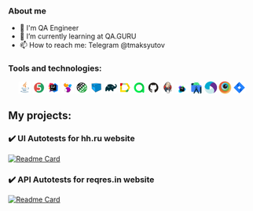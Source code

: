 ### About me

- 💼 I'm QA Engineer
- 🌱 I’m currently learning at QA.GURU
- 📫 How to reach me: Telegram @tmaksyutov

### Tools and technologies:
<p  align="center">
  <code><img width="5%" title="Java" src="./images/icons/Java.svg"></code>
  <code><img width="5%" title="JUnit5" src="./images/icons/Junit5.svg"></code>
  <code><img width="5%" title="IntelliJ IDEA" src="./images/icons/Idea.svg"></code>
  <code><img width="5%" title="Selenide" src="./images/icons/Selenide.svg"></code>
  <code><img width="5%" title="REST-Assured" src="./images/icons/RestAssured.svg"></code>
  <code><img width="5%" title="Selenoid" src="./images/icons/Selenoid.svg"></code>
  <code><img width="5%" title="Gradle" src="./images/icons/Gradle.svg"></code>
  <code><img width="5%" title="Allure Report" src="./images/icons/Allure.svg"></code>
  <code><img width="5%" title="Allure TestOps" src="./images/icons/Allure_TO.svg"></code>
  <code><img width="5%" title="Github" src="./images/icons/GitHub.svg"></code>
  <code><img width="5%" title="Jenkins" src="./images/icons/Jenkins.svg"></code>
  <code><img width="5%" title="TeamCity" src="./images/icons/TeamCity.svg"></code>
  <code><img width="5%" title="AndroidStudio" src="./images/icons/Android-studio.svg"></code>
  <code><img width="5%" title="Appium" src="./images/icons/Appium.svg"></code>
  <code><img width="5%" title="Browserstack" src="./images/icons/Browserstack.svg"></code>
  <code><img width="5%" title="Jira" src="./images/icons/Jira.svg"></code>
</p>

## My projects:
### :heavy_check_mark: UI Autotests for hh.ru website
[![Readme Card](https://github-readme-stats.vercel.app/api/pin/?username=tmaksyutov&repo=qa_guru_diplom_ui)](https://github.com/tmaksyutov/qa_guru_diplom_ui)

### :heavy_check_mark: API Autotests for reqres.in website
[![Readme Card](https://github-readme-stats.vercel.app/api/pin/?username=tmaksyutov&repo=qa_guru_diplom_api)](https://github.com/tmaksyutov/qa_guru_diplom_api)